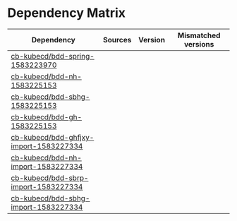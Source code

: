 # Dependency Matrix

Dependency | Sources | Version | Mismatched versions
---------- | ------- | ------- | -------------------
[cb-kubecd/bdd-spring-1583223970](https://github.com/cb-kubecd/bdd-spring-1583223970.git) |  | []() | 
[cb-kubecd/bdd-nh-1583225153](https://github.com/cb-kubecd/bdd-nh-1583225153.git) |  | []() | 
[cb-kubecd/bdd-sbhg-1583225153](https://github.com/cb-kubecd/bdd-sbhg-1583225153.git) |  | []() | 
[cb-kubecd/bdd-gh-1583225153](https://github.com/cb-kubecd/bdd-gh-1583225153.git) |  | []() | 
[cb-kubecd/bdd-ghfjxy-import-1583227334](https://github.com/cb-kubecd/bdd-ghfjxy-import-1583227334.git) |  | []() | 
[cb-kubecd/bdd-nh-import-1583227334](https://github.com/cb-kubecd/bdd-nh-import-1583227334.git) |  | []() | 
[cb-kubecd/bdd-sbrp-import-1583227334](https://github.com/cb-kubecd/bdd-sbrp-import-1583227334.git) |  | []() | 
[cb-kubecd/bdd-sbhg-import-1583227334](https://github.com/cb-kubecd/bdd-sbhg-import-1583227334.git) |  | []() | 
